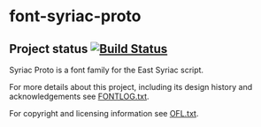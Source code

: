 # font-syriac-proto

## Project status [![Build Status](http://build.palaso.org/app/rest/builds/buildType:Fonts_SyriacProto/statusIcon)](http://build.palaso.org/viewType.html?buildTypeId=Fonts_SyriacProto&guest=1)  

Syriac Proto is a font family for the East Syriac script.

For more details about this project, including its design history and acknowledgements see [FONTLOG.txt](FONTLOG.txt).

For copyright and licensing information see [OFL.txt](OFL.txt).
